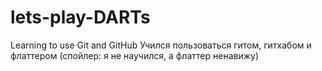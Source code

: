 # lets-play-DARTs
Learning to use Git and GitHub
Учился пользоваться гитом, гитхабом и флаттером
(спойлер: я не научился, а флаттер ненавижу)
